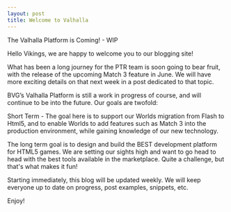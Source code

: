 ```yaml
---
layout: post
title: Welcome to Valhalla
---
```


The Valhalla Platform is Coming! - WIP

Hello Vikings, we are happy to welcome you to our blogging site!

What has been a long journey for the PTR team is soon going to bear fruit, with the release of the upcoming Match 3 feature in June. We will have more exciting details on that next week in a post dedicated to that topic.

BVG’s Valhalla Platform is still a work in progress of course, and will continue to be into the future. Our goals are twofold:

Short Term - The goal here is to support our Worlds migration from Flash to Html5, and to enable Worlds to add features such as Match 3 into the production environment, while gaining knowledge of our new technology.

<would be nice to insert the short term roadmap here or something>

The long term goal is to design and build the BEST development platform for HTML5 games. We are setting our sights high and want to go head to head with the best tools available in the marketplace. Quite a challenge, but that's what makes it fun!


Starting immediately, this blog will be updated weekly. We will keep everyone up to date on progress, post examples, snippets, etc.

Enjoy!
